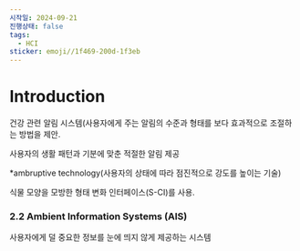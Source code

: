 ```yaml
---
시작일: 2024-09-21
진행상태: false
tags:
  - HCI
sticker: emoji//1f469-200d-1f3eb
---
```


# Introduction

건강 관련 알림 시스템(사용자에게 주는 알림의 수준과 형태를 보다 효과적으로 조절하는 방법을 제안.

사용자의 생활 패턴과 기분에 맞춘 적절한 알림 제공

*ambruptive technology(사용자의 상태에 따라 점진적으로 강도를 높이는 기술)

식물 모양을 모방한 형태 변화 인터페이스(S-CI)를 사용.

### 2.2 Ambient Information Systems (AIS)

사용자에게 덜 중요한 정보를 눈에 띄지 않게 제공하는 시스템